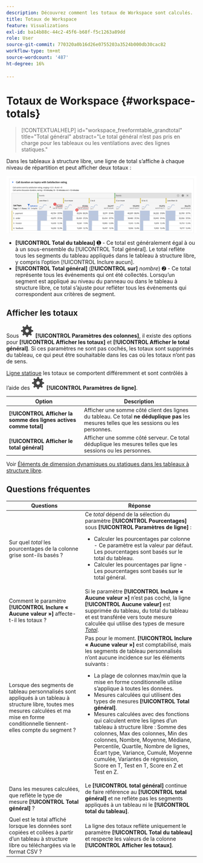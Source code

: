 ```yaml
---
description: Découvrez comment les totaux de Workspace sont calculés.
title: Totaux de Workspace
feature: Visualizations
exl-id: ba14b88c-44c2-45f6-b68f-f5c1263a89dd
role: User
source-git-commit: 770320a0b16d26e0755203a3524b000db30cac82
workflow-type: tm+mt
source-wordcount: '487'
ht-degree: 16%

---
```


# Totaux de Workspace {#workspace-totals}

<!-- markdownlint-disable MD034 -->

>[!CONTEXTUALHELP]
>id="workspace_freeformtable_grandtotal"
>title="Total général"
>abstract="Le total général n’est pas pris en charge pour les tableaux ou les ventilations avec des lignes statiques."

<!-- markdownlint-enable MD034 -->


Dans les tableaux à structure libre, une ligne de total s’affiche à chaque niveau de répartition et peut afficher deux totaux :

![Tableau à structure libre mettant en surbrillance le total général et le total du tableau.](assets/total-row.png)

* **[!UICONTROL Total du tableau]** ➊ - Ce total est généralement égal à ou à un sous-ensemble du [!UICONTROL Total général]. Le total reflète tous les segments du tableau appliqués dans le tableau à structure libre, y compris l’option [!UICONTROL Inclure aucun].
* **[!UICONTROL Total général]** (**[!UICONTROL sur]** *nombre*) ➋ - Ce total représente tous les événements qui ont été collectés. Lorsqu’un segment est appliqué au niveau du panneau ou dans le tableau à structure libre, ce total s’ajuste pour refléter tous les événements qui correspondent aux critères de segment.




## Afficher les totaux

Sous ![Paramètre](/help/assets/icons/Setting.svg) **[!UICONTROL Paramètres des colonnes]**, il existe des options pour **[!UICONTROL Afficher les totaux]** et **[!UICONTROL Afficher le total général]**. Si ces paramètres ne sont pas cochés, les totaux sont supprimés du tableau, ce qui peut être souhaitable dans les cas où les totaux n’ont pas de sens.


[Ligne statique](/help/analysis-workspace/visualizations/freeform-table/column-row-settings/manual-vs-dynamic-rows.md) les totaux se comportent différemment et sont contrôlés à l’aide des ![Paramètres](/help/assets/icons/Setting.svg) **[!UICONTROL Paramètres de ligne]**.

| Option | Description |
|---|---|
| **[!UICONTROL Afficher la somme des lignes actives comme total]** | Afficher une somme côté client des lignes du tableau. Ce total **ne déduplique pas** les mesures telles que les sessions ou les personnes. |
| **[!UICONTROL Afficher le total général]** | Afficher une somme côté serveur. Ce total déduplique les mesures telles que les sessions ou les personnes. |

Voir [Éléments de dimension dynamiques ou statiques dans les tableaux à structure libre](column-row-settings/manual-vs-dynamic-rows.md).


## Questions fréquentes

| Questions | Réponse |
|---|---|
| Sur quel *total* les pourcentages de la colonne grise sont-ils basés ? | Ce *total* dépend de la sélection du paramètre **[!UICONTROL Pourcentages]** sous **[!UICONTROL Paramètres de ligne]** :<ul><li>Calculer les pourcentages par colonne - Ce paramètre est la valeur par défaut. Les pourcentages sont basés sur le total du tableau.</li><li>Calculer les pourcentages par ligne - Les pourcentages sont basés sur le total général.</li></ul> |
| Comment le paramètre **[!UICONTROL Inclure « Aucune valeur »]** affecte-t-il les totaux ? | Si le paramètre **[!UICONTROL Inclure « Aucune valeur »]** n’est pas coché, la ligne **[!UICONTROL Aucune valeur]** est supprimée du tableau, du total du tableau et est transférée vers toute mesure calculée qui utilise des types de mesure [*Total*](/help/components/calc-metrics/cm-workflow/m-metric-type-alloc.md). |
| Lorsque des segments de tableau personnalisés sont appliqués à un tableau à structure libre, toutes mes mesures calculées et ma mise en forme conditionnelle tiennent-elles compte du segment ? | Pas pour le moment. **[!UICONTROL Inclure « Aucune valeur »]** est comptabilisé, mais les segments de tableau personnalisés n’ont aucune incidence sur les éléments suivants :<ul><li>La plage de colonnes max/min que la mise en forme conditionnelle utilise s’applique à toutes les données.</li><li>Mesures calculées qui utilisent des types de mesures **[!UICONTROL Total général]**.</li><li>Mesures calculées avec des fonctions qui calculent entre les lignes d’un tableau à structure libre : Somme des colonnes, Max des colonnes, Min des colonnes, Nombre, Moyenne, Médiane, Percentile, Quartile, Nombre de lignes, Écart type, Variance, Cumulé, Moyenne cumulée, Variantes de régression, Score en T, Test en T, Score en Z et Test en Z.</li></ul> |
| Dans les mesures calculées, que reflète le type de mesure **[!UICONTROL Total général]** ? | Le **[!UICONTROL total général]** continue de faire référence au **[!UICONTROL total général]** et ne reflète pas les segments appliqués à un tableau ni le **[!UICONTROL total du tableau]**. |
| Quel est le total affiché lorsque les données sont copiées et collées à partir d’un tableau à structure libre ou téléchargées via le format CSV ? | La ligne des totaux reflète uniquement le paramètre **[!UICONTROL Total du tableau]** et respecte les valeurs de la colonne **[!UICONTROL Afficher les totaux]**. |
